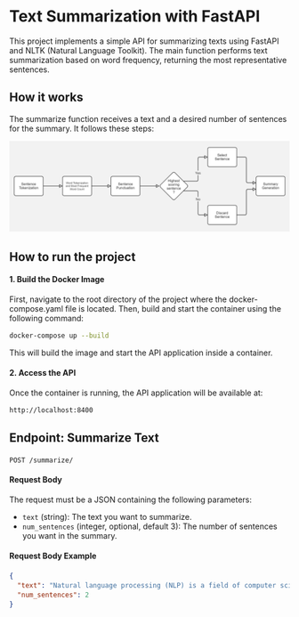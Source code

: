 # Text Summarization with FastAPI

This project implements a simple API for summarizing texts using FastAPI and NLTK (Natural Language Toolkit). The main function performs text summarization based on word frequency, returning the most representative sentences.

## How it works
The summarize function receives a text and a desired number of sentences for the summary. It follows these steps:

<p align="center">
    <img src="https://github.com/FabioAugustoRodrigues/text-summarizer-api/blob/main/images/diagram.jpg" width="1000" alt="Diagram">
</p>

## How to run the project
#### 1. Build the Docker Image
First, navigate to the root directory of the project where the docker-compose.yaml file is located.
Then, build and start the container using the following command:
```bash
docker-compose up --build
```
This will build the image and start the API application inside a container.

#### 2. Access the API
Once the container is running, the API application will be available at:
```bash
http://localhost:8400
```

## Endpoint: Summarize Text
```POST /summarize/```
#### Request Body
The request must be a JSON containing the following parameters:
- ```text``` (string): The text you want to summarize.
- ```num_sentences``` (integer, optional, default 3): The number of sentences you want in the summary.

#### Request Body Example
```json
{
  "text": "Natural language processing (NLP) is a field of computer science and artificial intelligence concerned with the interactions between computers and human language. It focuses on programming computers to fruitfully process large natural language data.",
  "num_sentences": 2
}
```
